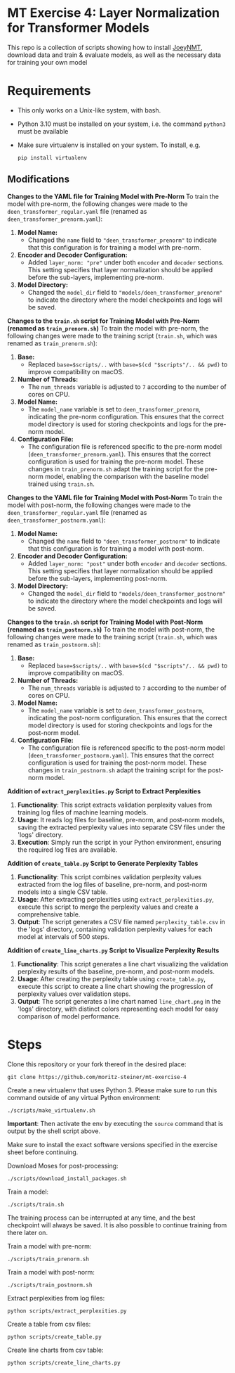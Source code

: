 # MT Exercise 4: Layer Normalization for Transformer Models

This repo is a collection of scripts showing how to install [JoeyNMT](https://github.com/joeynmt/joeynmt), download
data and train & evaluate models, as well as the necessary data for training your own model

# Requirements

- This only works on a Unix-like system, with bash.
- Python 3.10 must be installed on your system, i.e. the command `python3` must be available
- Make sure virtualenv is installed on your system. To install, e.g.

    `pip install virtualenv`

## Modifications

**Changes to the YAML file for Training Model with Pre-Norm**
To train the model with pre-norm, the following changes were made to the `deen_transformer_regular.yaml` file (renamed as `deen_transformer_prenorm.yaml`):
1. **Model Name:**
   - Changed the `name` field to `"deen_transformer_prenorm"` to indicate that this configuration is for training a model with pre-norm.
2. **Encoder and Decoder Configuration:**
   - Added `layer_norm: "pre"` under both `encoder` and `decoder` sections. This setting specifies that layer normalization should be applied before the sub-layers, implementing pre-norm.
3. **Model Directory:**
   - Changed the `model_dir` field to `"models/deen_transformer_prenorm"` to indicate the directory where the model checkpoints and logs will be saved.

**Changes to the `train.sh` script for Training Model with Pre-Norm (renamed as `train_prenorm.sh`)**
To train the model with pre-norm, the following changes were made to the training script (`train.sh`, which was renamed as `train_prenorm.sh`):
1. **Base:**
   - Replaced `base=$scripts/..` with `base=$(cd "$scripts"/.. && pwd)` to improve compatibility on macOS.
2. **Number of Threads:**
   - The `num_threads` variable is adjusted to `7` according to the number of cores on CPU.
3. **Model Name:**
   - The `model_name` variable is set to `deen_transformer_prenorm`, indicating the pre-norm configuration. This ensures that the correct model directory is used for storing checkpoints and logs for the pre-norm model.
4. **Configuration File:**
   - The configuration file is referenced specific to the pre-norm model (`deen_transformer_prenorm.yaml`). This ensures that the correct configuration is used for training the pre-norm model.
These changes in `train_prenorm.sh` adapt the training script for the pre-norm model, enabling the comparison with the baseline model trained using `train.sh`.

**Changes to the YAML file for Training Model with Post-Norm**
To train the model with post-norm, the following changes were made to the `deen_transformer_regular.yaml` file (renamed as `deen_transformer_postnorm.yaml`):
1. **Model Name:**
   - Changed the `name` field to `"deen_transformer_postnorm"` to indicate that this configuration is for training a model with post-norm.
2. **Encoder and Decoder Configuration:**
   - Added `layer_norm: "post"` under both `encoder` and `decoder` sections. This setting specifies that layer normalization should be applied before the sub-layers, implementing post-norm.
3. **Model Directory:**
   - Changed the `model_dir` field to `"models/deen_transformer_postnorm"` to indicate the directory where the model checkpoints and logs will be saved.

**Changes to the `train.sh` script for Training Model with Post-Norm (renamed as `train_postnorm.sh`)**
To train the model with post-norm, the following changes were made to the training script (`train.sh`, which was renamed as `train_postnorm.sh`):
1. **Base:**
   - Replaced `base=$scripts/..` with `base=$(cd "$scripts"/.. && pwd)` to improve compatibility on macOS.
2. **Number of Threads:**
   - The `num_threads` variable is adjusted to `7` according to the number of cores on CPU.
3. **Model Name:**
   - The `model_name` variable is set to `deen_transformer_postnorm`, indicating the post-norm configuration. This ensures that the correct model directory is used for storing checkpoints and logs for the post-norm model.
4. **Configuration File:**
   - The configuration file is referenced specific to the post-norm model (`deen_transformer_postnorm.yaml`). This ensures that the correct configuration is used for training the post-norm model.
These changes in `train_postnorm.sh` adapt the training script for the post-norm model.

**Addition of `extract_perplexities.py` Script to Extract Perplexities**
1. **Functionality**: This script extracts validation perplexity values from training log files of machine learning models.
2. **Usage**: It reads log files for baseline, pre-norm, and post-norm models, saving the extracted perplexity values into separate CSV files under the 'logs' directory.
3. **Execution**: Simply run the script in your Python environment, ensuring the required log files are available.

**Addition of `create_table.py` Script to Generate Perplexity Tables**
1. **Functionality**: This script combines validation perplexity values extracted from the log files of baseline, pre-norm, and post-norm models into a single CSV table.
2. **Usage**: After extracting perplexities using `extract_perplexities.py`, execute this script to merge the perplexity values and create a comprehensive table.
3. **Output**: The script generates a CSV file named `perplexity_table.csv` in the 'logs' directory, containing validation perplexity values for each model at intervals of 500 steps.

**Addition of `create_line_charts.py` Script to Visualize Perplexity Results**
1. **Functionality**: This script generates a line chart visualizing the validation perplexity results of the baseline, pre-norm, and post-norm models.
2. **Usage**: After creating the perplexity table using `create_table.py`, execute this script to create a line chart showing the progression of perplexity values over validation steps.
3. **Output**: The script generates a line chart named `line_chart.png` in the 'logs' directory, with distinct colors representing each model for easy comparison of model performance.


# Steps

Clone this repository or your fork thereof in the desired place:

    git clone https://github.com/moritz-steiner/mt-exercise-4

Create a new virtualenv that uses Python 3. Please make sure to run this command outside of any virtual Python environment:

    ./scripts/make_virtualenv.sh

**Important**: Then activate the env by executing the `source` command that is output by the shell script above.

Make sure to install the exact software versions specified in the exercise sheet before continuing.

Download Moses for post-processing:

    ./scripts/download_install_packages.sh


Train a model:

    ./scripts/train.sh

The training process can be interrupted at any time, and the best checkpoint will always be saved. It is also possible to continue training from there later on.


Train a model with pre-norm:

    ./scripts/train_prenorm.sh


Train a model with post-norm:

    ./scripts/train_postnorm.sh


Extract perplexities from log files:

    python scripts/extract_perplexities.py


Create a table from csv files:

    python scripts/create_table.py


Create line charts from csv table:

    python scripts/create_line_charts.py
